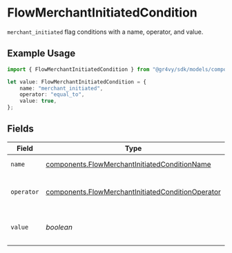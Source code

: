 # FlowMerchantInitiatedCondition

`merchant_initiated` flag conditions with a name, operator, and value.

## Example Usage

```typescript
import { FlowMerchantInitiatedCondition } from "@gr4vy/sdk/models/components";

let value: FlowMerchantInitiatedCondition = {
    name: "merchant_initiated",
    operator: "equal_to",
    value: true,
};
```

## Fields

| Field                                                                                                                  | Type                                                                                                                   | Required                                                                                                               | Description                                                                                                            | Example                                                                                                                |
| ---------------------------------------------------------------------------------------------------------------------- | ---------------------------------------------------------------------------------------------------------------------- | ---------------------------------------------------------------------------------------------------------------------- | ---------------------------------------------------------------------------------------------------------------------- | ---------------------------------------------------------------------------------------------------------------------- |
| `name`                                                                                                                 | [components.FlowMerchantInitiatedConditionName](../../models/components/flowmerchantinitiatedconditionname.md)         | :heavy_check_mark:                                                                                                     | The type of match made for this rule.                                                                                  | merchant_initiated                                                                                                     |
| `operator`                                                                                                             | [components.FlowMerchantInitiatedConditionOperator](../../models/components/flowmerchantinitiatedconditionoperator.md) | :heavy_check_mark:                                                                                                     | The comparison to make on the `merchant_initiated` flag `value`.                                                       | equal_to                                                                                                               |
| `value`                                                                                                                | *boolean*                                                                                                              | :heavy_check_mark:                                                                                                     | `merchant_initiated` flag value to compare the transaction to.                                                         | true                                                                                                                   |